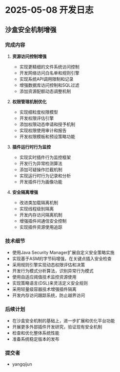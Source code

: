 <!--
 * @Author: yangqijun youngqj@126.com
 * @Date: 2025-05-08 11:45:30
 * @LastEditors: yangqijun youngqj@126.com
 * @LastEditTime: 2025-05-08 11:45:30
 * @FilePath: /qteamos/docs/changelogs/2025/2025-05-08.md
 * @Description: 
 * 
 * Copyright © Zhejiang Xiaoqu Information Technology Co., Ltd, All Rights Reserved. 
-->
# 2025-05-08 开发日志

## 沙盒安全机制增强

### 完成内容

1. **资源访问控制增强**
   - 实现更精细的文件系统访问控制
   - 开发网络访问白名单和规则引擎
   - 实现系统API调用限制和记录
   - 增强数据库访问控制和SQL过滤
   - 添加资源配额动态调整机制

2. **权限管理机制优化**
   - 实现细粒度权限模型
   - 开发权限评估引擎
   - 添加权限动态申请和授予机制
   - 实现权限使用审计和报告
   - 开发权限模板和预设策略功能

3. **插件运行时行为监控**
   - 实现实时插件行为监控框架
   - 开发行为异常检测算法
   - 添加可疑操作拦截机制
   - 实现运行时行为记录和分析
   - 开发插件行为画像功能

4. **安全隔离增强**
   - 改进类加载隔离机制
   - 实现线程级别隔离
   - 开发内存访问隔离机制
   - 增强插件间通信安全控制
   - 实现插件资源使用追踪

### 技术细节

- 使用Java Security Manager扩展自定义安全策略实施
- 实现基于ASM的字节码增强，在关键点插入安全检查
- 采用规则引擎实现动态权限评估和决策
- 开发行为模式分析算法，识别异常行为模式
- 使用自适应阈值技术监控资源使用
- 实现策略语言(DSL)来灵活定义安全规则
- 采用轻量级容器技术增强插件隔离
- 开发内存访问跟踪系统，防止越界访问

### 后续计划

- 在沙盒安全机制的基础上，进一步扩展和优化平台功能
- 开展更多外部插件开发研究，验证现有安全机制
- 检查和优化整体系统性能
- 准备系统稳定版本的发布

### 提交者

- yangqijun 